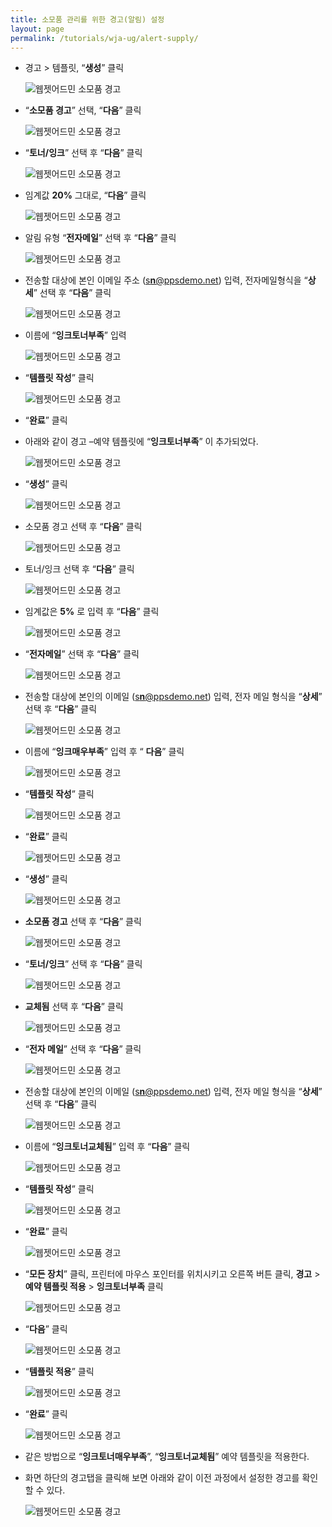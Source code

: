```yaml
---
title: 소모품 관리를 위한 경고(알림) 설정
layout: page
permalink: /tutorials/wja-ug/alert-supply/
---
```

  * 경고 > 템플릿, &#8220;**생성**&#8221; 클릭
  
    <img class="alignnone size-full wp-image-741" src="http://i1.wp.com/hpidemo.net/wp-content/uploads/2016/04/wja-ug-293.jpg?fit=1170%2C265" alt="웹젯어드민 소모품 경고" srcset="http://i1.wp.com/hpidemo.net/wp-content/uploads/2016/04/wja-ug-293.jpg?w=1170 1170w, http://i1.wp.com/hpidemo.net/wp-content/uploads/2016/04/wja-ug-293.jpg?resize=300%2C68 300w, http://i1.wp.com/hpidemo.net/wp-content/uploads/2016/04/wja-ug-293.jpg?resize=768%2C174 768w, http://i1.wp.com/hpidemo.net/wp-content/uploads/2016/04/wja-ug-293.jpg?resize=1024%2C232 1024w" sizes="(max-width: 1000px) 100vw, 1000px" data-recalc-dims="1" />
  * “**소모품 경고**” 선택, “**다음**” 클릭
  
    <img class="alignnone size-full wp-image-742" src="http://i2.wp.com/hpidemo.net/wp-content/uploads/2016/04/wja-ug-294.jpg?fit=740%2C530" alt="웹젯어드민 소모품 경고" srcset="http://i2.wp.com/hpidemo.net/wp-content/uploads/2016/04/wja-ug-294.jpg?w=740 740w, http://i2.wp.com/hpidemo.net/wp-content/uploads/2016/04/wja-ug-294.jpg?resize=300%2C215 300w" sizes="(max-width: 740px) 100vw, 740px" data-recalc-dims="1" />
  * “**토너/잉크**” 선택 후 “**다음**” 클릭
  
    <img class="alignnone size-full wp-image-743" src="http://i2.wp.com/hpidemo.net/wp-content/uploads/2016/04/wja-ug-295.jpg?fit=740%2C530" alt="웹젯어드민 소모품 경고" srcset="http://i2.wp.com/hpidemo.net/wp-content/uploads/2016/04/wja-ug-295.jpg?w=740 740w, http://i2.wp.com/hpidemo.net/wp-content/uploads/2016/04/wja-ug-295.jpg?resize=300%2C215 300w" sizes="(max-width: 740px) 100vw, 740px" data-recalc-dims="1" />
  * 임계값 **20%** 그대로, “**다음**” 클릭
  
    <img class="alignnone size-full wp-image-744" src="http://i2.wp.com/hpidemo.net/wp-content/uploads/2016/04/wja-ug-296.jpg?fit=740%2C530" alt="웹젯어드민 소모품 경고" srcset="http://i2.wp.com/hpidemo.net/wp-content/uploads/2016/04/wja-ug-296.jpg?w=740 740w, http://i2.wp.com/hpidemo.net/wp-content/uploads/2016/04/wja-ug-296.jpg?resize=300%2C215 300w" sizes="(max-width: 740px) 100vw, 740px" data-recalc-dims="1" />
  * 알림 유형 “**전자메일**” 선택 후 “**다음**” 클릭
  
    <img class="alignnone size-full wp-image-745" src="http://i2.wp.com/hpidemo.net/wp-content/uploads/2016/04/wja-ug-297.jpg?fit=740%2C530" alt="웹젯어드민 소모품 경고" srcset="http://i2.wp.com/hpidemo.net/wp-content/uploads/2016/04/wja-ug-297.jpg?w=740 740w, http://i2.wp.com/hpidemo.net/wp-content/uploads/2016/04/wja-ug-297.jpg?resize=300%2C215 300w" sizes="(max-width: 740px) 100vw, 740px" data-recalc-dims="1" />
  * 전송할 대상에 본인 이메일 주소 ([s**n**@ppsdemo.net](mailto:sn@ppsdemo.net)) 입력, 전자메일형식을 “**상세**” 선택 후 “**다음**” 클릭
  
    <img class="alignnone size-full wp-image-746" src="http://i2.wp.com/hpidemo.net/wp-content/uploads/2016/04/wja-ug-298.jpg?fit=740%2C530" alt="웹젯어드민 소모품 경고" srcset="http://i2.wp.com/hpidemo.net/wp-content/uploads/2016/04/wja-ug-298.jpg?w=740 740w, http://i2.wp.com/hpidemo.net/wp-content/uploads/2016/04/wja-ug-298.jpg?resize=300%2C215 300w" sizes="(max-width: 740px) 100vw, 740px" data-recalc-dims="1" />
  * 이름에 “**잉크토너부족**” 입력
  
    <img class="alignnone size-full wp-image-747" src="http://i0.wp.com/hpidemo.net/wp-content/uploads/2016/04/wja-ug-299.jpg?fit=740%2C530" alt="웹젯어드민 소모품 경고" srcset="http://i0.wp.com/hpidemo.net/wp-content/uploads/2016/04/wja-ug-299.jpg?w=740 740w, http://i0.wp.com/hpidemo.net/wp-content/uploads/2016/04/wja-ug-299.jpg?resize=300%2C215 300w" sizes="(max-width: 740px) 100vw, 740px" data-recalc-dims="1" />
  * “**템플릿 작성**” 클릭
  
    <img class="alignnone size-full wp-image-748" src="http://i2.wp.com/hpidemo.net/wp-content/uploads/2016/04/wja-ug-300.jpg?fit=740%2C530" alt="웹젯어드민 소모품 경고" srcset="http://i2.wp.com/hpidemo.net/wp-content/uploads/2016/04/wja-ug-300.jpg?w=740 740w, http://i2.wp.com/hpidemo.net/wp-content/uploads/2016/04/wja-ug-300.jpg?resize=300%2C215 300w" sizes="(max-width: 740px) 100vw, 740px" data-recalc-dims="1" />
  * “**완료**” 클릭
  * 아래와 같이 경고 –예약 템플릿에 “**잉크토너부족**” 이 추가되었다.
  
    <img class="alignnone size-full wp-image-749" src="http://i2.wp.com/hpidemo.net/wp-content/uploads/2016/04/wja-ug-301.jpg?fit=904%2C244" alt="웹젯어드민 소모품 경고" srcset="http://i2.wp.com/hpidemo.net/wp-content/uploads/2016/04/wja-ug-301.jpg?w=904 904w, http://i2.wp.com/hpidemo.net/wp-content/uploads/2016/04/wja-ug-301.jpg?resize=300%2C81 300w, http://i2.wp.com/hpidemo.net/wp-content/uploads/2016/04/wja-ug-301.jpg?resize=768%2C207 768w" sizes="(max-width: 904px) 100vw, 904px" data-recalc-dims="1" />
  * “**생성**” 클릭
  
    <img class="alignnone size-full wp-image-750" src="http://i0.wp.com/hpidemo.net/wp-content/uploads/2016/04/wja-ug-302.jpg?fit=904%2C164" alt="웹젯어드민 소모품 경고" srcset="http://i0.wp.com/hpidemo.net/wp-content/uploads/2016/04/wja-ug-302.jpg?w=904 904w, http://i0.wp.com/hpidemo.net/wp-content/uploads/2016/04/wja-ug-302.jpg?resize=300%2C54 300w, http://i0.wp.com/hpidemo.net/wp-content/uploads/2016/04/wja-ug-302.jpg?resize=768%2C139 768w" sizes="(max-width: 904px) 100vw, 904px" data-recalc-dims="1" />
  * 소모품 경고 선택 후 “**다음**” 클릭
  
    <img class="alignnone size-full wp-image-719" src="http://i0.wp.com/hpidemo.net/wp-content/uploads/2016/04/wja-ug-303.jpg?fit=740%2C530" alt="웹젯어드민 소모품 경고" srcset="http://i0.wp.com/hpidemo.net/wp-content/uploads/2016/04/wja-ug-303.jpg?w=740 740w, http://i0.wp.com/hpidemo.net/wp-content/uploads/2016/04/wja-ug-303.jpg?resize=300%2C215 300w" sizes="(max-width: 740px) 100vw, 740px" data-recalc-dims="1" />
  * 토너/잉크 선택 후 “**다음**” 클릭
  
    <img class="alignnone size-full wp-image-720" src="http://i0.wp.com/hpidemo.net/wp-content/uploads/2016/04/wja-ug-304.jpg?fit=740%2C530" alt="웹젯어드민 소모품 경고" srcset="http://i0.wp.com/hpidemo.net/wp-content/uploads/2016/04/wja-ug-304.jpg?w=740 740w, http://i0.wp.com/hpidemo.net/wp-content/uploads/2016/04/wja-ug-304.jpg?resize=300%2C215 300w" sizes="(max-width: 740px) 100vw, 740px" data-recalc-dims="1" />
  * 임계값은 **5%** 로 입력 후 “**다음**” 클릭
  
    <img class="alignnone size-full wp-image-721" src="http://i0.wp.com/hpidemo.net/wp-content/uploads/2016/04/wja-ug-305.jpg?fit=740%2C530" alt="웹젯어드민 소모품 경고" srcset="http://i0.wp.com/hpidemo.net/wp-content/uploads/2016/04/wja-ug-305.jpg?w=740 740w, http://i0.wp.com/hpidemo.net/wp-content/uploads/2016/04/wja-ug-305.jpg?resize=300%2C215 300w" sizes="(max-width: 740px) 100vw, 740px" data-recalc-dims="1" />
  * “**전자메일**” 선택 후 “**다음**” 클릭
  
    <img class="alignnone size-full wp-image-722" src="http://i1.wp.com/hpidemo.net/wp-content/uploads/2016/04/wja-ug-306.jpg?fit=740%2C530" alt="웹젯어드민 소모품 경고" srcset="http://i1.wp.com/hpidemo.net/wp-content/uploads/2016/04/wja-ug-306.jpg?w=740 740w, http://i1.wp.com/hpidemo.net/wp-content/uploads/2016/04/wja-ug-306.jpg?resize=300%2C215 300w" sizes="(max-width: 740px) 100vw, 740px" data-recalc-dims="1" />
  * 전송할 대상에 본인의 이메일 ([s**n**@ppsdemo.net](mailto:sn@ppsdemo.net)) 입력, 전자 메일 형식을 “**상세**” 선택 후 “**다음**” 클릭
  
    <img class="alignnone size-full wp-image-723" src="http://i0.wp.com/hpidemo.net/wp-content/uploads/2016/04/wja-ug-307.jpg?fit=740%2C530" alt="웹젯어드민 소모품 경고" srcset="http://i0.wp.com/hpidemo.net/wp-content/uploads/2016/04/wja-ug-307.jpg?w=740 740w, http://i0.wp.com/hpidemo.net/wp-content/uploads/2016/04/wja-ug-307.jpg?resize=300%2C215 300w" sizes="(max-width: 740px) 100vw, 740px" data-recalc-dims="1" />
  * 이름에 “**잉크매우부족**” 입력 후 “ **다음**” 클릭
  
    <img class="alignnone size-full wp-image-724" src="http://i1.wp.com/hpidemo.net/wp-content/uploads/2016/04/wja-ug-308.jpg?fit=740%2C530" alt="웹젯어드민 소모품 경고" srcset="http://i1.wp.com/hpidemo.net/wp-content/uploads/2016/04/wja-ug-308.jpg?w=740 740w, http://i1.wp.com/hpidemo.net/wp-content/uploads/2016/04/wja-ug-308.jpg?resize=300%2C215 300w" sizes="(max-width: 740px) 100vw, 740px" data-recalc-dims="1" />
  * “**템플릿 작성**” 클릭
  
    <img class="alignnone size-full wp-image-725" src="http://i0.wp.com/hpidemo.net/wp-content/uploads/2016/04/wja-ug-309.jpg?fit=740%2C530" alt="웹젯어드민 소모품 경고" srcset="http://i0.wp.com/hpidemo.net/wp-content/uploads/2016/04/wja-ug-309.jpg?w=740 740w, http://i0.wp.com/hpidemo.net/wp-content/uploads/2016/04/wja-ug-309.jpg?resize=300%2C215 300w" sizes="(max-width: 740px) 100vw, 740px" data-recalc-dims="1" />
  * &#8220;**완료**&#8221; 클릭
  
    <img class="alignnone size-full wp-image-726" src="http://i2.wp.com/hpidemo.net/wp-content/uploads/2016/04/wja-ug-310.jpg?fit=740%2C530" alt="웹젯어드민 소모품 경고" srcset="http://i2.wp.com/hpidemo.net/wp-content/uploads/2016/04/wja-ug-310.jpg?w=740 740w, http://i2.wp.com/hpidemo.net/wp-content/uploads/2016/04/wja-ug-310.jpg?resize=300%2C215 300w" sizes="(max-width: 740px) 100vw, 740px" data-recalc-dims="1" />
  * &#8220;**생성**&#8221; 클릭
  
    <img class="alignnone size-full wp-image-727" src="http://i0.wp.com/hpidemo.net/wp-content/uploads/2016/04/wja-ug-311.jpg?fit=900%2C138" alt="웹젯어드민 소모품 경고" srcset="http://i0.wp.com/hpidemo.net/wp-content/uploads/2016/04/wja-ug-311.jpg?w=900 900w, http://i0.wp.com/hpidemo.net/wp-content/uploads/2016/04/wja-ug-311.jpg?resize=300%2C46 300w, http://i0.wp.com/hpidemo.net/wp-content/uploads/2016/04/wja-ug-311.jpg?resize=768%2C118 768w" sizes="(max-width: 900px) 100vw, 900px" data-recalc-dims="1" />
  * **소모품 경고** 선택 후 “**다음**” 클릭
  
    <img class="alignnone size-full wp-image-728" src="http://i2.wp.com/hpidemo.net/wp-content/uploads/2016/04/wja-ug-312.jpg?fit=740%2C530" alt="웹젯어드민 소모품 경고" srcset="http://i2.wp.com/hpidemo.net/wp-content/uploads/2016/04/wja-ug-312.jpg?w=740 740w, http://i2.wp.com/hpidemo.net/wp-content/uploads/2016/04/wja-ug-312.jpg?resize=300%2C215 300w" sizes="(max-width: 740px) 100vw, 740px" data-recalc-dims="1" />
  * “**토너/잉크**” 선택 후 “**다음**” 클릭
  
    <img class="alignnone size-full wp-image-729" src="http://i2.wp.com/hpidemo.net/wp-content/uploads/2016/04/wja-ug-313.jpg?fit=740%2C530" alt="웹젯어드민 소모품 경고" srcset="http://i2.wp.com/hpidemo.net/wp-content/uploads/2016/04/wja-ug-313.jpg?w=740 740w, http://i2.wp.com/hpidemo.net/wp-content/uploads/2016/04/wja-ug-313.jpg?resize=300%2C215 300w" sizes="(max-width: 740px) 100vw, 740px" data-recalc-dims="1" />
  * **교체됨** 선택 후 “**다음**” 클릭
  
    <img class="alignnone size-full wp-image-730" src="http://i2.wp.com/hpidemo.net/wp-content/uploads/2016/04/wja-ug-314.jpg?fit=740%2C530" alt="웹젯어드민 소모품 경고" srcset="http://i2.wp.com/hpidemo.net/wp-content/uploads/2016/04/wja-ug-314.jpg?w=740 740w, http://i2.wp.com/hpidemo.net/wp-content/uploads/2016/04/wja-ug-314.jpg?resize=300%2C215 300w" sizes="(max-width: 740px) 100vw, 740px" data-recalc-dims="1" />
  * “**전자 메일**” 선택 후 “**다음**” 클릭
  
    <img class="alignnone size-full wp-image-731" src="http://i0.wp.com/hpidemo.net/wp-content/uploads/2016/04/wja-ug-315.jpg?fit=740%2C530" alt="웹젯어드민 소모품 경고" srcset="http://i0.wp.com/hpidemo.net/wp-content/uploads/2016/04/wja-ug-315.jpg?w=740 740w, http://i0.wp.com/hpidemo.net/wp-content/uploads/2016/04/wja-ug-315.jpg?resize=300%2C215 300w" sizes="(max-width: 740px) 100vw, 740px" data-recalc-dims="1" />
  * 전송할 대상에 본인의 이메일 ([s**n**@ppsdemo.net](mailto:sn@ppsdemo.net)) 입력, 전자 메일 형식을 “**상세**” 선택 후 “**다음**” 클릭
  
    <img class="alignnone size-full wp-image-732" src="http://i1.wp.com/hpidemo.net/wp-content/uploads/2016/04/wja-ug-316.jpg?fit=740%2C530" alt="웹젯어드민 소모품 경고" srcset="http://i1.wp.com/hpidemo.net/wp-content/uploads/2016/04/wja-ug-316.jpg?w=740 740w, http://i1.wp.com/hpidemo.net/wp-content/uploads/2016/04/wja-ug-316.jpg?resize=300%2C215 300w" sizes="(max-width: 740px) 100vw, 740px" data-recalc-dims="1" />
  * 이름에 “**잉크토너교체됨**” 입력 후 “**다음**” 클릭
  
    <img class="alignnone size-full wp-image-733" src="http://i0.wp.com/hpidemo.net/wp-content/uploads/2016/04/wja-ug-317.jpg?fit=740%2C530" alt="웹젯어드민 소모품 경고" srcset="http://i0.wp.com/hpidemo.net/wp-content/uploads/2016/04/wja-ug-317.jpg?w=740 740w, http://i0.wp.com/hpidemo.net/wp-content/uploads/2016/04/wja-ug-317.jpg?resize=300%2C215 300w" sizes="(max-width: 740px) 100vw, 740px" data-recalc-dims="1" />
  * “**템플릿 작성**” 클릭
  
    <img class="alignnone size-full wp-image-734" src="http://i1.wp.com/hpidemo.net/wp-content/uploads/2016/04/wja-ug-318.jpg?fit=740%2C530" alt="웹젯어드민 소모품 경고" srcset="http://i1.wp.com/hpidemo.net/wp-content/uploads/2016/04/wja-ug-318.jpg?w=740 740w, http://i1.wp.com/hpidemo.net/wp-content/uploads/2016/04/wja-ug-318.jpg?resize=300%2C215 300w" sizes="(max-width: 740px) 100vw, 740px" data-recalc-dims="1" />
  * &#8220;**완료**&#8221; 클릭
  
    <img class="alignnone size-full wp-image-735" src="http://i1.wp.com/hpidemo.net/wp-content/uploads/2016/04/wja-ug-319.jpg?fit=740%2C530" alt="웹젯어드민 소모품 경고" srcset="http://i1.wp.com/hpidemo.net/wp-content/uploads/2016/04/wja-ug-319.jpg?w=740 740w, http://i1.wp.com/hpidemo.net/wp-content/uploads/2016/04/wja-ug-319.jpg?resize=300%2C215 300w" sizes="(max-width: 740px) 100vw, 740px" data-recalc-dims="1" />
  * “**모든 장치**” 클릭, 프린터에 마우스 포인터를 위치시키고 오른쪽 버튼 클릭, **경고** > **예약 템플릿 적용** > **잉크토너부족** 클릭
  
    <img class="alignnone size-full wp-image-736" src="http://i2.wp.com/hpidemo.net/wp-content/uploads/2016/04/wja-ug-320.jpg?fit=940%2C480" alt="웹젯어드민 소모품 경고" srcset="http://i2.wp.com/hpidemo.net/wp-content/uploads/2016/04/wja-ug-320.jpg?w=940 940w, http://i2.wp.com/hpidemo.net/wp-content/uploads/2016/04/wja-ug-320.jpg?resize=300%2C153 300w, http://i2.wp.com/hpidemo.net/wp-content/uploads/2016/04/wja-ug-320.jpg?resize=768%2C392 768w" sizes="(max-width: 940px) 100vw, 940px" data-recalc-dims="1" />
  * &#8220;**다음**&#8221; 클릭
  
    <img class="alignnone size-full wp-image-737" src="http://i0.wp.com/hpidemo.net/wp-content/uploads/2016/04/wja-ug-321.jpg?fit=673%2C462" alt="웹젯어드민 소모품 경고" srcset="http://i0.wp.com/hpidemo.net/wp-content/uploads/2016/04/wja-ug-321.jpg?w=673 673w, http://i0.wp.com/hpidemo.net/wp-content/uploads/2016/04/wja-ug-321.jpg?resize=300%2C206 300w" sizes="(max-width: 673px) 100vw, 673px" data-recalc-dims="1" />
  * &#8220;**템플릿 적용**&#8221; 클릭
  
    <img class="alignnone size-full wp-image-738" src="http://i2.wp.com/hpidemo.net/wp-content/uploads/2016/04/wja-ug-322.jpg?fit=673%2C462" alt="웹젯어드민 소모품 경고" srcset="http://i2.wp.com/hpidemo.net/wp-content/uploads/2016/04/wja-ug-322.jpg?w=673 673w, http://i2.wp.com/hpidemo.net/wp-content/uploads/2016/04/wja-ug-322.jpg?resize=300%2C206 300w" sizes="(max-width: 673px) 100vw, 673px" data-recalc-dims="1" />
  * &#8220;**완료**&#8221; 클릭
  
    <img class="alignnone size-full wp-image-739" src="http://i2.wp.com/hpidemo.net/wp-content/uploads/2016/04/wja-ug-323.jpg?fit=673%2C462" alt="웹젯어드민 소모품 경고" srcset="http://i2.wp.com/hpidemo.net/wp-content/uploads/2016/04/wja-ug-323.jpg?w=673 673w, http://i2.wp.com/hpidemo.net/wp-content/uploads/2016/04/wja-ug-323.jpg?resize=300%2C206 300w" sizes="(max-width: 673px) 100vw, 673px" data-recalc-dims="1" />
  * 같은 방법으로 “**잉크토너매우부족**”, “**잉크토너교체됨**” 예약 템플릿을 적용한다.
  * 화면 하단의 경고탭을 클릭해 보면 아래와 같이 이전 과정에서 설정한 경고를 확인할 수 있다.
  
    <img class="alignnone size-full wp-image-740" src="http://i2.wp.com/hpidemo.net/wp-content/uploads/2016/04/wja-ug-324.jpg?fit=902%2C178" alt="웹젯어드민 소모품 경고" srcset="http://i2.wp.com/hpidemo.net/wp-content/uploads/2016/04/wja-ug-324.jpg?w=902 902w, http://i2.wp.com/hpidemo.net/wp-content/uploads/2016/04/wja-ug-324.jpg?resize=300%2C59 300w, http://i2.wp.com/hpidemo.net/wp-content/uploads/2016/04/wja-ug-324.jpg?resize=768%2C152 768w" sizes="(max-width: 902px) 100vw, 902px" data-recalc-dims="1" />